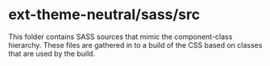# ext-theme-neutral/sass/src

This folder contains SASS sources that mimic the component-class hierarchy. These files
are gathered in to a build of the CSS based on classes that are used by the build.
